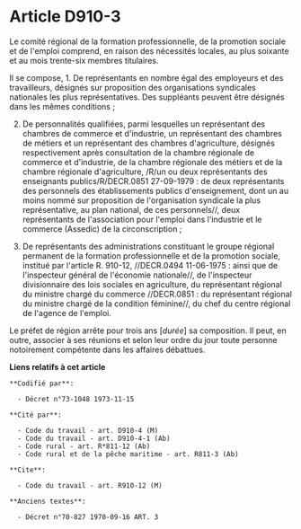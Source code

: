 # Article D910-3

Le comité régional de la formation professionnelle, de la promotion sociale et de l'emploi comprend, en raison des nécessités
locales, au plus soixante et au mois trente-six membres titulaires.

Il se compose,    1. De représentants en nombre égal des employeurs et des travailleurs, désignés sur proposition des
organisations syndicales nationales les plus représentatives. Des suppléants peuvent être désignés dans les mêmes
conditions ;

2. De personnalités qualifiées, parmi lesquelles un représentant des chambres de commerce et d'industrie, un représentant des
chambres de métiers et un représentant des chambres d'agriculture, désignés respectivement après consultation de la chambre
régionale de commerce et d'industrie, de la chambre régionale des métiers et de la chambre régionale d'agriculture, /R/un ou
deux représentants des enseignants publics/R/DECR.0851 27-09-1979 : de deux représentants des personnels des établissements
publics d'enseignement, dont un au moins nommé sur proposition de l'organisation syndicale la plus représentative, au plan
national, de ces personnels//, deux représentants de l'association pour l'emploi dans l'industrie et le commerce (Assedic) de
la circonscription ;

3. De représentants des administrations constituant le groupe régional permanent de la formation professionnelle et de la
promotion sociale, institué par l'article R. 910-12, //DECR.0494 11-06-1975 : ainsi que de l'inspecteur général de l'économie
nationale//, de l'inspecteur divisionnaire des lois sociales en agriculture, du représentant régional du ministre chargé du
commerce //DECR.0851 : du représentant régional du ministre chargé de la condition féminine//, du chef du centre régional de
l'agence de l'emploi.

Le préfet de région arrête pour trois ans [*durée*] sa composition. Il peut, en outre, associer à ses réunions et selon leur
ordre du jour toute personne notoirement compétente dans les affaires débattues.

**Liens relatifs à cet article**

	**Codifié par**:

	  - Décret n°73-1048 1973-11-15

	**Cité par**:

	  - Code du travail - art. D910-4 (M)
	  - Code du travail - art. D910-4-1 (Ab)
	  - Code rural - art. R*811-12 (Ab)
	  - Code rural et de la pêche maritime - art. R811-3 (Ab)

	**Cite**:

	  - Code du travail - art. R910-12 (M)

	**Anciens textes**:

	  - Décret n°70-827 1970-09-16 ART. 3
